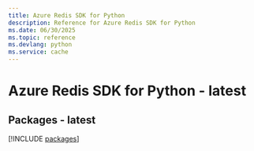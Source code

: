 ```yaml
---
title: Azure Redis SDK for Python
description: Reference for Azure Redis SDK for Python
ms.date: 06/30/2025
ms.topic: reference
ms.devlang: python
ms.service: cache
---
```

# Azure Redis SDK for Python - latest
## Packages - latest
[!INCLUDE [packages](redis-index.md)]